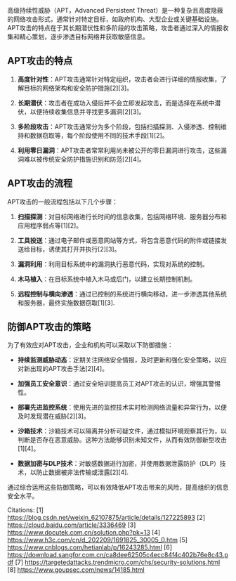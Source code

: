 高级持续性威胁（APT，Advanced Persistent Threat）是一种复杂且高度隐蔽的网络攻击形式，通常针对特定目标，如政府机构、大型企业或关键基础设施。APT攻击的特点在于其长期潜伏性和多阶段的攻击策略，攻击者通过深入的情报收集和精心策划，逐步渗透目标网络并获取敏感信息。

## APT攻击的特点

1. **高度针对性**：APT攻击通常针对特定组织，攻击者会进行详细的情报收集，了解目标的网络架构和安全防护措施[2][3]。
   
2. **长期潜伏**：攻击者在成功入侵后并不会立即发起攻击，而是选择在系统中潜伏，以便持续收集信息并寻找更多漏洞[2][3]。

3. **多阶段攻击**：APT攻击通常分为多个阶段，包括扫描探测、入侵渗透、控制维持和数据窃取等，每个阶段使用不同的技术手段[1][2]。

4. **利用零日漏洞**：APT攻击者常常利用尚未被公开的零日漏洞进行攻击，这些漏洞难以被传统安全防护措施识别和防范[2][4]。

## APT攻击的流程

APT攻击的一般流程包括以下几个步骤：

1. **扫描探测**：对目标网络进行长时间的信息收集，包括网络环境、服务器分布和应用程序弱点等[1][2]。

2. **工具投送**：通过电子邮件或恶意网站等方式，将包含恶意代码的附件或链接发送给目标，诱使其打开并执行[2][3]。

3. **漏洞利用**：利用目标系统中的漏洞执行恶意代码，实现对系统的控制。

4. **木马植入**：在目标系统中植入木马或后门，以建立长期控制机制。

5. **远程控制与横向渗透**：通过已控制的系统进行横向移动，进一步渗透其他系统和服务器，最终实施数据窃取[1][3].

## 防御APT攻击的策略

为了有效应对APT攻击，企业和机构可以采取以下防御措施：

- **持续监测威胁动态**：定期关注网络安全情报，及时更新和强化安全策略，以应对新出现的APT攻击手法[2][4]。

- **加强员工安全意识**：通过安全培训提高员工对APT攻击的认识，增强其警惕性。

- **部署先进监控系统**：使用先进的监控技术实时检测网络流量和异常行为，以便及时发现潜在威胁[2][3]。

- **沙箱技术**：沙箱技术可以隔离并分析可疑文件，通过模拟环境观察其行为，以判断是否存在恶意威胁。这种方法能够识别未知文件，从而有效防御新型攻击[1][4]。

- **数据加密与DLP技术**：对敏感数据进行加密，并使用数据泄露防护（DLP）技术，以防止数据被非法传输或泄露[2][4].

通过综合运用这些防御策略，可以有效降低APT攻击带来的风险，提高组织的信息安全水平。

Citations:
[1] https://blog.csdn.net/weixin_62107875/article/details/127225893
[2] https://cloud.baidu.com/article/3336469
[3] https://www.docutek.com.cn/solution.php?pk=13
[4] https://www.h3c.com/cn/d_202209/1691825_30005_0.htm
[5] https://www.cnblogs.com/hetianlab/p/16243285.html
[6] https://download.sangfor.com.cn/ca8dee62505c4ecc84f4c402b76e8c43.pdf
[7] https://targetedattacks.trendmicro.com/chs/security-solutions.html
[8] https://www.goupsec.com/news/14185.html
